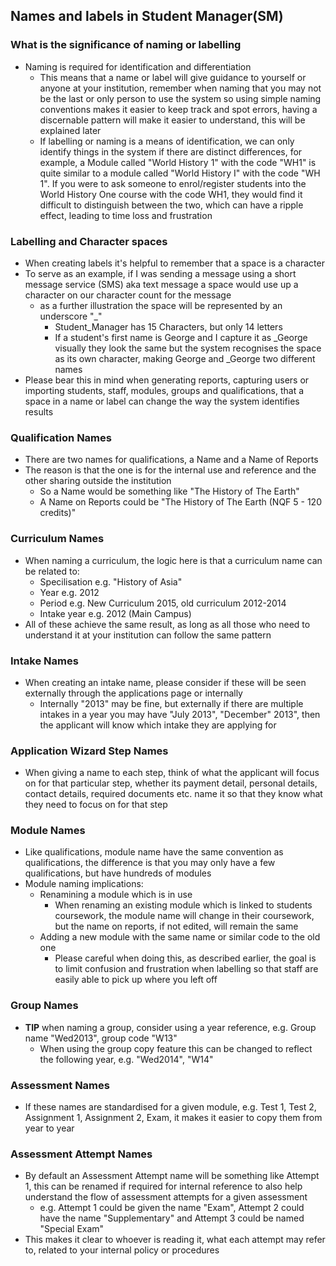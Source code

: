 ## **Names and labels in Student Manager(SM)**

### **What is the significance of naming or labelling**
- Naming is required for identification and differentiation 
	- This means that a name or label will give guidance to yourself or anyone at your institution, remember when naming that you may not be the last or only person to use the system so using simple naming conventions makes it easier to keep track and spot errors, having a discernable pattern will make it easier to understand, this will be explained later
	- If labelling or naming is a means of identification, we can only identify things in the system if there are distinct differences, for example, a Module called "World History 1" with the code "WH1" is quite similar to a module called "World History I" with the code "WH 1". If you were to ask someone to enrol/register students into the World History One course with the code WH1, they would find it difficult to distinguish between the two, which can have a ripple effect, leading to time loss and frustration

### **Labelling and Character spaces**
- When creating labels it's helpful to remember that a space is a character
- To serve as an example, if I was sending a message using a short message service (SMS) aka text message a space would use up a character on our character count for the message
	- as a further illustration the space will be represented by an underscore "_"
		- Student_Manager has 15 Characters, but only 14 letters
		- If a student's first name is George and I capture it as _George visually they look the same but the system recognises the space as its own character, making George and _George two different names
- Please bear this in mind when generating reports, capturing users or importing students, staff, modules, groups and qualifications, that a space in a name or label can change the way the system identifies results

### **Qualification Names**
- There are two names for qualifications, a Name and a Name of Reports
- The reason is that the one is for the internal use and reference and the other sharing outside the institution
	- So a Name would be something like "The History of The Earth"
	- A Name on Reports could be "The History of The Earth (NQF 5 - 120 credits)"

### **Curriculum Names**
- When naming a curriculum, the logic here is that a curriculum name can be related to:
	- Specilisation e.g. "History of Asia"
	- Year e.g. 2012
	- Period e.g. New Curriculum 2015, old curriculum 2012-2014
	- Intake year e.g. 2012 (Main Campus)
- All of these achieve the same result, as long as all those who need to understand it at your institution can follow the same pattern
		

### **Intake Names**
- When creating an intake name, please consider if these will be seen externally through the applications page or internally
	- Internally "2013" may be fine, but externally if there are multiple intakes in a year you may have "July 2013", "December" 2013", then the applicant will know which intake they are applying for

### **Application Wizard Step Names**
- When giving a name to each step, think of what the applicant will focus on for that particular step, whether its payment detail, personal details, contact details, required documents etc. name it so that they know what they need to focus on for that step

### **Module Names**
- Like qualifications, module name have the same convention as qualifications, the difference is that you may only have a few qualifications, but have hundreds of modules
- Module naming implications:
	- Renamining a module which is in use
		- When renaming an existing module which is linked to students coursework, the module name will change in their coursework, but the name on reports, if not edited, will remain the same
	- Adding a new module with the same name or similar code to the old one
		- Please careful when doing this, as described earlier, the goal is to limit confusion and frustration when labelling so that staff are easily able to pick up where you left off

### **Group Names**
- **TIP** when naming a group, consider using a year reference, e.g. Group name "Wed2013", group code "W13"
	- When using the group copy feature this can be changed to reflect the following year, e.g. "Wed2014", "W14"

### **Assessment Names**
- If these names are standardised for a given module, e.g. Test 1, Test 2, Assignment 1, Assignment 2, Exam, it makes it easier to copy them from year to year


### **Assessment Attempt Names**
- By default an Assessment Attempt name will be something like Attempt 1, this can be renamed if required for internal reference to also help understand the flow of assessment attempts for a given assessment
	- e.g. Attempt 1 could be given the name "Exam", Attempt 2 could have the name "Supplementary" and Attempt 3 could be named "Special Exam"
- This makes it clear to whoever is reading it, what each attempt may refer to, related to your internal policy or procedures